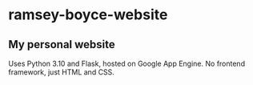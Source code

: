 ramsey-boyce-website
==================

## My personal website

Uses Python 3.10 and Flask, hosted on Google App Engine.
No frontend framework, just HTML and CSS.
